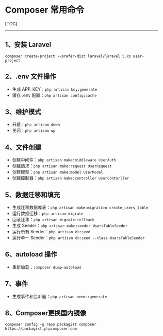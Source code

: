# Composer 常用命令

[TOC]

------

## 1、安装 Laravel

`composer create-project --prefer-dist laravel/laravel 5.xx user-project`

## 2、.env 文件操作

- 生成 APP_KEY：`php artisan key:generate`
- 缓存 .env 配置：`php artisan config:cache`

## 3、维护模式

- 开启：`php artisan down`
- 关闭：`php artisan up`

## 4、文件创建

- 创建中间件：`php artisan make:middleware UserAuth`
- 创建请求：`php artisan make:request UserRequest`
- 创建模型：`php artisan make:model UserModel`
- 创建控制器：`php artisan make:controller UserContorller`

## 5、数据迁移和填充

- 生成迁移数据库表：`php artisan make:migration create_users_table`
- 运行数据迁移：`php artisan migrate`
- 回滚迁移：`php artisan migrate:rollback`
- 生成 Seeder：`php artisan make:seeder UsersTableSeeder`
- 运行所有 Seeder：`php artisan db:seed`
- 运行单一 Seeder：`php artisan db:seed --class UsersTableSeeder`

## 6、autoload 操作

- 重新加载：`composer dump-autoload`

## 7、事件

- 生成事件和监听器：`php artisan event:generate`

## 8、Composer更换国内镜像

```
composer config -g repo.packagist composer https://packagist.phpcomposer.com
```

